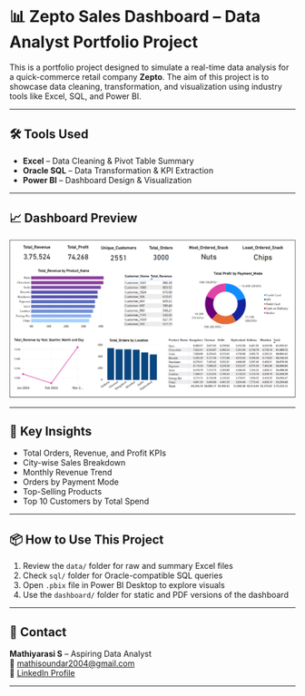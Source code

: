 # 📊 Zepto Sales Dashboard – Data Analyst Portfolio Project

This is a portfolio project designed to simulate a real-time data analysis for a quick-commerce retail company **Zepto**. The aim of this project is to showcase data cleaning, transformation, and visualization using industry tools like Excel, SQL, and Power BI.

---

## 🛠️ Tools Used

- **Excel** – Data Cleaning & Pivot Table Summary  
- **Oracle SQL** – Data Transformation & KPI Extraction  
- **Power BI** – Dashboard Design & Visualization  

---

## 📈 Dashboard Preview

![Dashboard Preview](Dashboard/Dashboard_Preview.PNG)

---

## 📌 Key Insights

- Total Orders, Revenue, and Profit KPIs  
- City-wise Sales Breakdown  
- Monthly Revenue Trend  
- Orders by Payment Mode  
- Top-Selling Products  
- Top 10 Customers by Total Spend  

---

## 📦 How to Use This Project

1. Review the `data/` folder for raw and summary Excel files  
2. Check `sql/` folder for Oracle-compatible SQL queries  
3. Open `.pbix` file in Power BI Desktop to explore visuals  
4. Use the `dashboard/` folder for static and PDF versions of the dashboard  

---

## 📧 Contact

**Mathiyarasi S** – Aspiring Data Analyst  
📩 mathisoundar2004@gmail.com  
🔗 [LinkedIn Profile](https://www.linkedin.com/in/mathiyarasi85/)

---
